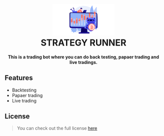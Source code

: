 <h1 align="center">
  <br>
  <img src="https://github.com/iamarya/strategy-runner/blob/main/.github/bot.png?raw=true" alt="" width="200">
  <br>
  STRATEGY RUNNER
</h1>

<h4 align="center">This is a trading bot where you can do back testing, papaer trading and live tradings.</h4>

## Features
- Backtesting
- Papaer trading
- Live trading

## License
>You can check out the full license [here](https://github.com/iamarya/strategy-runner/blob/master/LICENSE)
